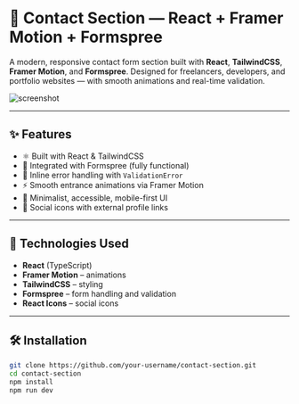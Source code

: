 # 💬 Contact Section — React + Framer Motion + Formspree

A modern, responsive contact form section built with **React**, **TailwindCSS**, **Framer Motion**, and **Formspree**. Designed for freelancers, developers, and portfolio websites — with smooth animations and real-time validation.

![screenshot](https://your-screenshot-link-if-you-have-one)

---

## ✨ Features

- ⚛️ Built with React & TailwindCSS
- 🎯 Integrated with Formspree (fully functional)
- 💬 Inline error handling with `ValidationError`
- ⚡ Smooth entrance animations via Framer Motion
- 🧠 Minimalist, accessible, mobile-first UI
- 🔗 Social icons with external profile links

---

## 🚀 Technologies Used

- **React** (TypeScript)
- **Framer Motion** – animations
- **TailwindCSS** – styling
- **Formspree** – form handling and validation
- **React Icons** – social icons

---

## 🛠 Installation

```bash
git clone https://github.com/your-username/contact-section.git
cd contact-section
npm install
npm run dev
